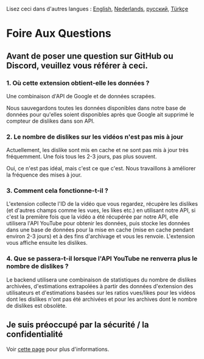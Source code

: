 Lisez ceci dans d'autres langues : [English](FAQ.md), [Nederlands](FAQnl.md), [русский](FAQru.md), [Türkçe](FAQtr.md)

# Foire Aux Questions

## Avant de poser une question sur GitHub ou Discord, veuillez vous référer à ceci.

### **1. Où cette extension obtient-elle les données ?**

Une combinaison d'API de Google et de données scrapées.

Nous sauvegardons toutes les données disponibles dans notre base de données pour qu'elles soient disponibles après que Google ait supprimé le compteur de dislikes dans son API.

### **2. Le nombre de dislikes sur les vidéos n'est pas mis à jour**

Actuellement, les dislike sont mis en cache et ne sont pas mis à jour très fréquemment. Une fois tous les 2-3 jours, pas plus souvent.

Oui, ce n'est pas idéal, mais c'est ce que c'est. Nous travaillons à améliorer la fréquence des mises à jour.

### **3. Comment cela fonctionne-t-il ?**

L'extension collecte l'ID de la vidéo que vous regardez, récupère les dislikes (et d'autres champs comme les vues, les likes etc.) en utilisant notre API, si c'est la première fois que la vidéo a été récupérée par notre API, elle utilisera l'API YouTube pour obtenir les données, puis stocke les données dans une base de données pour la mise en cache (mise en cache pendant environ 2-3 jours) et à des fins d'archivage et vous les renvoie. L'extension vous affiche ensuite les dislikes.

### **4. Que se passera-t-il lorsque l'API YouTube ne renverra plus le nombre de dislikes ?**

Le backend utilisera une combinaison de statistiques du nombre de dislikes archivées, d'estimations extrapolées à partir des données d'extension des utilisateurs et d'estimations basées sur les ratios vues/likes pour les vidéos dont les dislikes n'ont pas été archivées et pour les archives dont le nombre de dislikes est obsolète.

## Je suis préoccupé par la sécurité / la confidentialité

Voir [cette page](SECURITY-FAQfr.md) pour plus d'informations.
